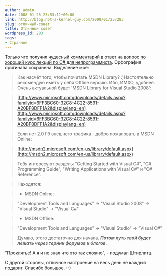 ```yaml
---
author: admin
date: 2008-01-25 23:53:11+00:00
link: http://blog.not-a-kernel-guy.com/2008/01/25/283
slug: отличный-совет
title: Отличный совет
wordpress_id: 283
tags:
- Странное
---
```


Только что получил [чудесный комментарий](http://blogs.technet.com/not-a-kernel-guy/archive/2008/01/16/2749952.aspx#2782024) в ответ на вопрос [по хороший курс лекций по C# для непрограммиста](http://blog.not-a-kernel-guy.com/2008/01/15/278). Орфография оригинала сохранена. Выделение моё:

> Как насчёт того, чтобы почитать MSDN Library? :)Настоятельно рекомендую иметь у себя Offline версию. Ибо, ИМХО, удобнее. Очень актуальной будет 'MSDN Library for Visual Studio 2008':

> [http://www.microsoft.com/downloads/details.aspx?familyid=6FF3BC60-32C8-4C22-8591-A20BF8DFF1A2&displaylang=en](http://www.microsoft.com/downloads/details.aspx?familyid=6FF3BC60-32C8-4C22-8591-A20BF8DFF1A2&displaylang=en)

> Если нет 2.0 Гб внешнего трафика - добро пожаловать в MSDN Online:

> [http://msdn2.microsoft.com/en-us/library/default.aspx](http://msdn2.microsoft.com/en-us/library/default.aspx)

> Тебя интересуют разделы "Getting Started with Visual C#", "C# Programming Guide", "Writing Applications with Visual C#" и "C# Reference".

> Находятся:

> - MSDN Online:

> "Development Tools and Languages" -> "Visual Studio 2008" -> "Visual Studio" -> "Visual C#"

> - MSDN Offline:

> "Development Tools and Languages" -> "Visual Studio" -> "Visual C#"

> Думаю, этого достаточно для начала. **_Потом путь твой будет лежать через тернии форумов и блогов_**.

"Проклятье! А я и не знал что это так сложно", - подумал Штирлитц. 

С другой стороны, отличное настроение на весь день не каждый подарит. Спасибо большое. :-)
